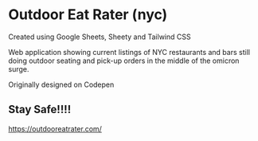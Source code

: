 # Outdoor Eat Rater (nyc)

Created using Google Sheets, Sheety and Tailwind CSS

Web application showing current listings of NYC restaurants and bars still doing outdoor seating and pick-up orders in the middle of the omicron surge.

Originally designed on Codepen

## Stay Safe!!!!

https://outdooreatrater.com/
